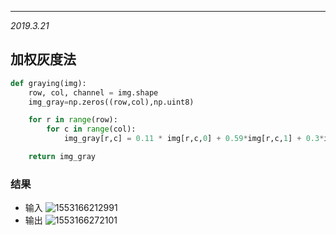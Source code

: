 ---

*2019.3.21*

## 加权灰度法

``` python
def graying(img):
    row, col, channel = img.shape
    img_gray=np.zeros((row,col),np.uint8)

    for r in range(row):
        for c in range(col):
            img_gray[r,c] = 0.11 * img[r,c,0] + 0.59*img[r,c,1] + 0.3*img[r,c,2]

    return img_gray
```

### 结果

- 输入     ![1553166212991](C:\Users\pc\AppData\Roaming\Typora\typora-user-images\1553166212991.png)
- 输出   ![1553166272101](C:\Users\pc\AppData\Roaming\Typora\typora-user-images\1553166272101.png)